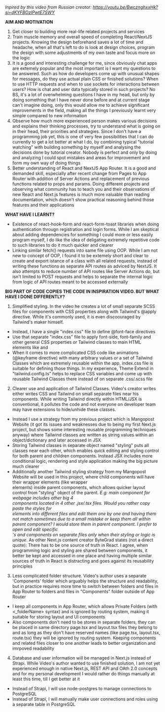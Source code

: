 *Inpired by this video from Russian creator: https://youtu.be/BwcznghxxHk?si=dKYFBOzIPwtE7SWY*

**AIM AND MOTIVATION**
1) Get closer to building more real-life related projects and services
2) Train muscle memory and overall speed of completing React/NextJS projects. Knowing the design beforehand saves a lot of time and headache, when all that's left to do is look at design choices, program the design with some adjustments of my own taste and focus more on the logic 
3) It is a good and interesting challenge for me, since obviously chat apps are extemely popular and the most important is I want my questions to be answered. Such as how do developers come up with unusual shapes for messages, do they use actual plain CSS or finished solutions? When to use HTTP requests and when to use sockets for interactions between users? How is chat and user data typically stored in such projects? No BS, it's a lot of overwhelming questions I have in my head, but only by doing something that I have never done before and at current stage can't imagine doing, only this would allow me to achieve significant improvements in the field, making all the things I previously learnt very simple compared to new information
4) Observe how much more experienced person makes various decisions and explains their thinking processes, try to understand what is going on in their head, their priorities and strategies. Since I don't have a programming job yet, this is one of very few possibilities that I can do currently to get a lot better at what I do, by combining typical "tutorial watching" with building something by myself and analysing the decisions done by tutorial creator. Nobody is perfect and only by doing and analyzing I could spot mistakes and areas for improvement and form my own way of doing things  
5) Better understanding of React and NextJS App Router. It is a good and demanded skill, especially after recent change from Pages to App Router with addition of Server Actions and replacement of previous functions related to props and params. Doing different projects and observing what community has to teach you and their observations of new React and Next.js features is much more valuable than reading documentation, which doesn't show practical reasoning behind those features and their applications

**WHAT HAVE I LEARNT?**
- Existence of react-hook-form and react-form-toast libraries when doing authentication througn registration and login forms. While I am skeptical about adding dependencies for something I could more or less easily program myself, I do like the idea of deligating extremely repetitive code to such libraries to do it much quicker and clearer
- Linking similar fetch() requests into same file using OOP. While I am not new to concept of OOP, I found it to be extemely short and clear to create and export istance of a class with all related requests, instead of writing these functions as separate API routes as adviced by NextJS. It also attempts to reduce number of API routes like Server Actions do, but isn't limited to POST requests and helps to separate the internal logic from logic of API routes meant to be accessed externally


**BIG PART OF CODE COPIES THE CODE IN INSPIRATION VIDEO. BUT WHAT HAVE I DONE DIFFERENTLY?** 
1) Simplified styling. In the video he creates a lot of small separate SCSS files for components with CSS properties along with Tailwind's @apply directive. While it's commonly used, it is even discoouraged by Tailwind's maker himself.
- Instead, I have a single "index.css" file to define @font-face directives
- Use that separate "index.css" file to apply font-side, font-family and other general CSS properties or Tailwind classes to main HTML elements like <html> and <body>
- When it comes to more complicated CSS code like animations (@keyframe directive) with many arbitrary values or a set of Tailwind Classes which are extremely reusable within the app, index.css file is suitable for defining those things. In my experience, Theme Extend in "tailwind.config.ts" helps to replace CSS variables and come up with reusable Tailwind Classes there instead of on separate .css/.scss file
2) Clearer use and application of Tailwind Classes. Video's creator writes either writes CSS and Tailwind on small separate files near his components. While writing Tailwind directly within HTML/JSX is conventional, it pollutes the code and not everyone on developer team may have extensions to hide/unhide these classes. 
- Instead I use a strategy from my previous project which is Mangopost Website (it got its issues and weaknesses due to being my first Next.js project, but shows some interesting reusable programming techniques anyway) where Tailwind classes are written as string values within an object/dictionary and later accessed in JSX 
- Storing Tailwind classes in separate object named "styling" puts all classes near each other, which enables quick editing and styling control for both parent and children components. Instead JSX includes more conditional logic, rendering and style application making the big picture much clearer
- Additionally another Tailwind styling strategy from my Mangopost Website will be used in this project, where child components will have their wrapper elements (like wrapper <div> elements) inside parent components, which allows quicker layout control from "styling" object of the parent. *E.g: main component for webpage includes other big 4 <section> components located in 4 other .jsx/.tsx files. Would you rather copy paste the styles for <section> elements into different files and edit them one by one and having them not match sometimes due to a small mistake or keep them all within parent component? I would store them in parent component. I prefer to open and edit specific <section>'s and components on separate files only when their styling or logic is unique*. As other Next.js content creator ByteGrad states (not a direct quote): There has to be one source of truth in React. I agree, when programming logic and styling are shared between components, it better be kept and accessed in one place and having multiple similar sources of truth in React is distracting and goes against its reusability principles
3) Less complicated folder structure. Video's author uses a separate 'Components' folder which arguably helps the structure and readability, but in practice requires more time to switch between folders and files in App Router to folders and files in "Components" folder outside of App Router
- I keep all components in App Router, which allows Private Folders (with <_folderName> syntax) and is ignored by routing system, making it suitable for storing layout and UI components
- Also components don't need to be stores in separate folders, they can be placed in same directory page.tsx and layout.tsx files they belong to and as long as they don't have reserved names (like page.tsx, layout.tsx, route.tsx) they will be ignored by routing system. Keeping components and related files closer to one another leads to better organization and imrpoved readability
4) Database and user information will be managed in Next.js instead of Strapi. While Video's author wanted to use finished solution, I am not yet experienced enough in native Next.js, REST API and OAth 2.0 concepts and for my personal development I would rather do things manually at least this time, till I get better at it
- Instead of Strapi, I will use node-postgres to manage connections to PostgreSQL
- Instead of Strapi, I will manually make user connections and roles using a separate table in PostgreSQL
